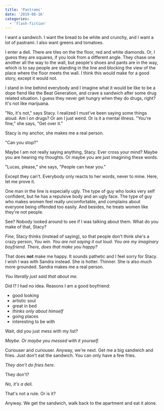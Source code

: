 ```yaml
---
title: 'Pastrami'
date: '2019-08-16'
categories:
  - 'flash-fiction'
---
```


I want a sandwich. I want the bread to be white and crunchy, and I want a lot of
pastrami. I also want greens and tomatoes.

<!-- truncate -->


I enter a deli. There are tiles on the the floor, red and white diamonds. Or, I
guess they are squares, if you look from a different angle. They chase one
another all the way to the wall, but people's shoes and pants are in the way,
which is to say people are standing in the line and blocking the view of the
place where the floor meets the wall. I think this would make for a good story,
except it would not.

I stand in line behind everybody and I imagine what it would be like to be a
dope fiend like the Beat Generation, and crave a sandwich after some drug
related situation. I guess they never get hungry when they do drugs, right? It's
not like marijuana.

"No, it's not," says Stacy. I realized I must've been saying some things aloud.
Am I on drugs? Or am I just weird. Or is it a mental illness. "You're fine," she
says, "Get over it."

Stacy is my anchor, she makes me a real person.

"Can you stop?"

Maybe I am not really saying anything, Stacy. Ever cross your mind? Maybe you
are hearing my thoughts. Or maybe you are just imagining these words.

"Lucas, please," she says, "People can hear you."

Except they can't. Everybody only reacts to her words, never to mine. Here, let
me prove it.

One man in the line is especially ugly. The type of guy who looks very self
confident, but he has a repulsive body and an ugly face. The type of guy who
makes women feel really uncomfortable, and complains about everyone being
offended too easily. And besides, he treats women like they're not people.

See? Nobody looked around to see if I was talking about them. What do you make
of that, Stacy?

_Fine_, Stacy thinks (instead of saying), so that people don't think she's a
crazy person, _You win. You are not saying it out loud. You are my imaginary
boyfriend. There, does that make you happy?_

That does **not** make me happy. It sounds pathetic and I feel sorry for Stacy.
I wish I was with Sandra instead. She is hotter. Thinner. She is also much more
grounded. Sandra makes me a real person.

_You literally just said that about me._

Did I? I had no idea. Reasons I am a good boyfriend:

- good looking
- artistic soul
- great in bed
- _thinks only about himself_
- going places
- interesting to be with

Wait, did you just mess with my list?

_Maybe. Or maybe you messed with it yourself._

Curiouser and curiouser. Anyway, we're next. Get me a big sandwich and fries.
Just don't eat the sandwich. You can only have a few fries.

_They don't do fries here._

They don't?

_No, it's a deli._

That's not a rule. Or is it?

Anyway. We get the sandwich, walk back to the apartment and eat it alone.
